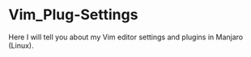 # Vim_Plug-Settings
Here I will tell you about my Vim editor settings and plugins in Manjaro (Linux).
